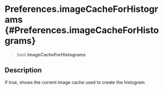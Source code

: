 Preferences.imageCacheForHistograms {#Preferences.imageCacheForHistograms}
===================================

> bool **imageCacheForHistograms**

Description
-----------

If true, shows the current image cache used to create the histogram.
